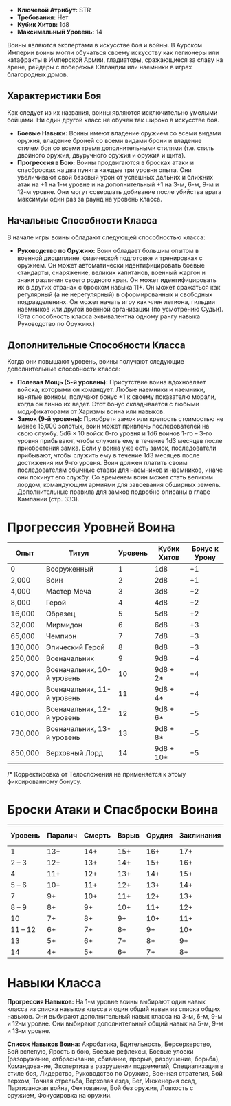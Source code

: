- **Ключевой Атрибут:** STR
- **Требования:** Нет
- **Кубик Хитов:** 1d8
- **Максимальный Уровень:** 14

Воины являются экспертами в искусстве боя и войны. В Аурском Империи воины могли обучаться своему искусству как легионеры или катафракты в Имперской Армии, гладиаторы, сражающиеся за славу на арене, рейдеры с побережья Ютландии или наемники в играх благородных домов.

## Характеристики Боя

Как следует из их названия, воины являются исключительно умелыми бойцами. Ни один другой класс не обучен так широко в искусстве боя.

- **Боевые Навыки:** Воины имеют владение оружием со всеми видами оружия, владение броней со всеми видами брони и владение стилем боя со всеми тремя дополнительными стилями (т.е. стиль двойного оружия, двуручного оружия и оружия и щита).
- **Прогрессия в Бою:** Воины продвигаются в бросках атаки и спасбросках на два пункта каждые три уровня опыта. Они увеличивают свой базовый урон от успешных дальних и ближних атак на +1 на 1-м уровне и на дополнительный +1 на 3-м, 6-м, 9-м и 12-м уровне. Они могут совершать добивание после убийства врага максимум один раз за раунд на уровень класса.

## Начальные Способности Класса

В начале игры воины обладают следующей способностью класса:

- **Руководство по Оружию:** Воин обладает большим опытом в военной дисциплине, физической подготовке и тренировках с оружием. Он может автоматически идентифицировать боевые стандарты, снаряжение, великих капитанов, военный жаргон и знаки различия своего родного края. Он может идентифицировать их в других странах с броском навыка 11+. Он может сражаться как регулярный (а не нерегулярный) в сформированных и свободных подразделениях. Он может начать игру как член легиона, гильдии наемников или другой военной организации (по усмотрению Судьи). (Эта способность класса эквивалентна одному рангу навыка Руководство по Оружию.)

## Дополнительные Способности Класса

Когда они повышают уровень, воины получают следующие дополнительные способности класса:

- **Полевая Мощь (5-й уровень):** Присутствие воина вдохновляет войска, которыми он командует. Любые наемники и наемники, нанятые воином, получают бонус +1 к своему показателю морали, когда он лично их ведет. Этот бонус складывается с любыми модификаторами от Харизмы воина или навыков.
- **Замок (9-й уровень):** Приобретя замок или крепость стоимостью не менее 15,000 золотых, воин может привлечь последователей на свою службу. 5d6 × 10 войск 0-го уровня и 1d6 воинов 1-го – 3-го уровня прибывают, чтобы служить ему в течение 1d3 месяцев после приобретения замка. Если у воина уже есть замок, последователи прибывают, чтобы служить ему в течение 1d3 месяцев после достижения им 9-го уровня. Воин должен платить своим последователям обычные ставки для наемников и наемников, иначе они покинут его службу. Со временем воин может стать великим лордом, командующим армиями для завоевания обширных земель. Дополнительные правила для замков подробно описаны в главе Кампании (стр. 333).

# Прогрессия Уровней Воина

| Опыт    | Титул                      | Уровень | Кубик Хитов | Бонус к Урону |
| ------- | -------------------------- | ------- | ----------- | ------------- |
| 0       | Вооруженный                | 1       | 1d8         | +1            |
| 2,000   | Воин                       | 2       | 2d8         | +1            |
| 4,000   | Мастер Меча                | 3       | 3d8         | +2            |
| 8,000   | Герой                      | 4       | 4d8         | +2            |
| 16,000  | Образец                    | 5       | 5d8         | +2            |
| 32,000  | Мирмидон                   | 6       | 6d8         | +3            |
| 65,000  | Чемпион                    | 7       | 7d8         | +3            |
| 130,000 | Эпический Герой            | 8       | 8d8         | +3            |
| 250,000 | Военачальник               | 9       | 9d8         | +4            |
| 370,000 | Военачальник, 10-й уровень | 10      | 9d8 + 2*    | +4            |
| 490,000 | Военачальник, 11-й уровень | 11      | 9d8 + 4*    | +4            |
| 610,000 | Военачальник, 12-й уровень | 12      | 9d8 + 6*    | +5            |
| 730,000 | Военачальник, 13-й уровень | 13      | 9d8 + 8*    | +5            |
| 850,000 | Верховный Лорд             | 14      | 9d8 + 10*   | +5            |

/* Корректировка от Телосложения не применяется к этому фиксированному бонусу.

# Броски Атаки и Спасброски Воина

| Уровень | Паралич | Смерть | Взрыв | Орудия | Заклинания | Бросок Атаки |
|---------|---------|--------|-------|--------|------------|--------------|
| 1       | 13+     | 14+    | 15+   | 16+    | 17+        | 10+          |
| 2 – 3   | 12+     | 13+    | 14+   | 15+    | 16+        | 9+           |
| 4       | 11+     | 12+    | 13+   | 14+    | 15+        | 8+           |
| 5 – 6   | 10+     | 11+    | 12+   | 13+    | 14+        | 7+           |
| 7       | 9+      | 10+    | 11+   | 12+    | 13+        | 6+           |
| 8 – 9   | 8+      | 9+     | 10+   | 11+    | 12+        | 5+           |
| 10      | 7+      | 8+     | 9+    | 10+    | 11+        | 4+           |
| 11 – 12 | 6+      | 7+     | 8+    | 9+     | 10+        | 3+           |
| 13      | 5+      | 6+     | 7+    | 8+     | 9+         | 2+           |
| 14      | 4+      | 5+     | 6+    | 7+     | 8+         | 1+           |

# Навыки Класса

**Прогрессия Навыков:** На 1-м уровне воины выбирают один навык класса из списка навыков класса и один общий навык из списка общих навыков. Они выбирают дополнительный навык класса на 3-м, 6-м, 9-м и 12-м уровне. Они выбирают дополнительный общий навык на 5-м, 9-м и 13-м уровне.

**Список Навыков Воина:** Акробатика, Бдительность, Берсеркерство, Бой вслепую, Ярость в бою, Боевые рефлексы, Боевые уловки (разоружение, отбрасывание, сбивание, прорыв, разрушение, борьба), Командование, Экспертиза в разрушении подземелий, Специализация в стиле боя, Лидерство, Руководство по Оружию, Военная стратегия, Бой верхом, Точная стрельба, Верховая езда, Бег, Инженерия осад, Партизанская война, Фехтование, Бой без оружия, Ловкость с оружием, Фокусировка на оружии.

